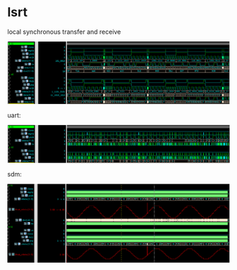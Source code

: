 # lsrt
local synchronous transfer and receive 

![format](https://github.com/BHa2R00/lsrt/blob/main/20240415025620_1285x363_scrot.png)

uart:

![format](https://github.com/BHa2R00/lsrt/blob/main/20240415124836_1284x219_scrot.png)

sdm:

![format](https://github.com/BHa2R00/lsrt/blob/main/20240416015247_1284x458_scrot.png)
